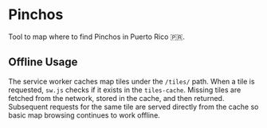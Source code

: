 # Pinchos
Tool to map where to find Pinchos in Puerto Rico 🇵🇷.

## Offline Usage
The service worker caches map tiles under the `/tiles/` path. When a tile is requested,
`sw.js` checks if it exists in the `tiles-cache`. Missing tiles are fetched from the
network, stored in the cache, and then returned. Subsequent requests for the same tile
are served directly from the cache so basic map browsing continues to work offline.
